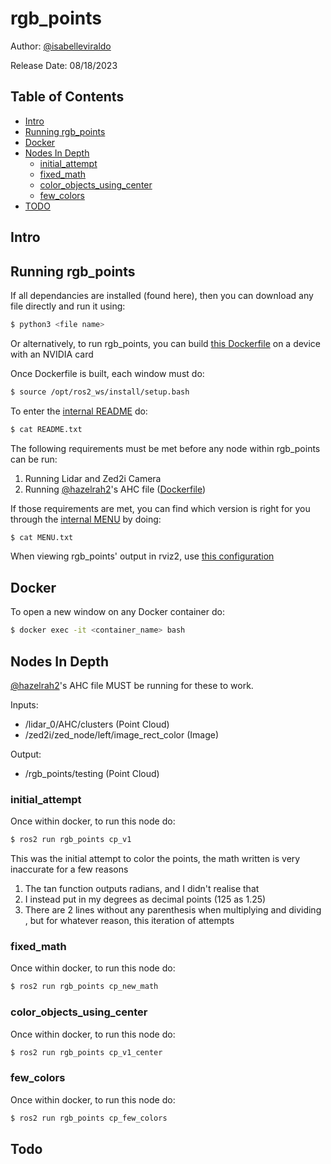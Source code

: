 # rgb_points

Author: [@isabelleviraldo](https://github.com/isabelleviraldo)

Release Date: 08/18/2023


## Table of Contents

- [Intro](#intro)
- [Running rgb_points](#running-rgb_points)
- [Docker](#docker)
- [Nodes In Depth](#nodes-in-depth)
	- [initial_attempt](#initial_attempt)
	- [fixed_math](#fixed_math)
  - [color_objects_using_center](#color_objects_using_center)
  - [few_colors](#few_colors)
- [TODO](#todo)

## Intro


## Running rgb_points

If all dependancies are installed (found here), then you can download any file directly and run it using:

```sh
$ python3 <file name>
```

Or alternatively, to run rgb_points, you can build 
[this Dockerfile](https://github.com/isabelleviraldo/rgb_points/blob/main/docker/rgb_points_dockerfile/Dockerfile)
 on a device with an NVIDIA card

Once Dockerfile is built, each window must do:

```sh
$ source /opt/ros2_ws/install/setup.bash
```

To enter the [internal README](https://github.com/isabelleviraldo/rgb_points/blob/main/docker/README_docker.txt) do:

```sh
$ cat README.txt
```

The following requirements must be met before any node within rgb_points can be run:

1. Running Lidar and Zed2i Camera
2. Running [@hazelrah2](https://github.com/hazelrah2)'s AHC file ([Dockerfile](https://github.com/isabelleviraldo/rgb_points/blob/main/docker/AHC_dockerfile/Dockerfile))

If those requirements are met, you can find which version is right for you through the [internal MENU](https://github.com/isabelleviraldo/rgb_points/blob/main/docker/MENU_docker.txt) by doing:

```sh
$ cat MENU.txt
```

When viewing rgb_points' output in rviz2, use [this configuration](https://github.com/isabelleviraldo/rgb_points/blob/main/rviz2/rgb_points_config.rviz)

## Docker

To open a new window on any Docker container do:

```sh
$ docker exec -it <container_name> bash
```

## Nodes In Depth

[@hazelrah2](https://github.com/hazelrah2)'s AHC file MUST be running for these to work.

Inputs: 
- /lidar_0/AHC/clusters (Point Cloud)
- /zed2i/zed_node/left/image_rect_color (Image)

Output: 
- /rgb_points/testing (Point Cloud)

### initial_attempt

Once within docker, to run this node do:

```sh
$ ros2 run rgb_points cp_v1
```

This was the initial attempt to color the points, the math written is very inaccurate for a few reasons

1. The tan function outputs radians, and I didn't realise that
2. I instead put in my degrees as decimal points (125 as 1.25)
3. There are 2 lines without any parenthesis when multiplying and dividing
, but for whatever reason, this iteration of attempts

### fixed_math

Once within docker, to run this node do:

```sh
$ ros2 run rgb_points cp_new_math
```



### color_objects_using_center

Once within docker, to run this node do:

```sh
$ ros2 run rgb_points cp_v1_center
```

### few_colors

Once within docker, to run this node do:

```sh
$ ros2 run rgb_points cp_few_colors
```

## Todo
